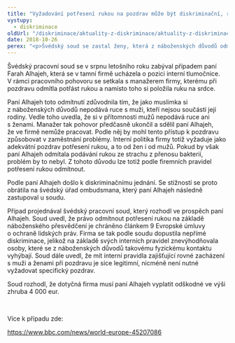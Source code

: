 ```yaml
---
title: "Vyžadování potřesení rukou na pozdrav může být diskriminační, rozhodl soud"
vystupy:
  - diskriminace
oldUrl: "/diskriminace/aktuality-z-diskriminace/aktuality-z-diskriminace-2018/vyzadovani-potreseni-rukou-na-pozdrav-muze-byt-diskriminacni-rozhodl-soud/"
date: 2018-10-26
perex: "<p>Švédský soud se zastal ženy, která z náboženských důvodů odmítla při pracovním pohovoru potřesení rukou s mužem.</p>"
---
```


<!-- imported from the old website -->

<p>Švédský pracovní soud se v srpnu letošního roku zabýval případem paní Farah Alhajeh, která se v tamní firmě ucházela o pozici interní tlumočnice. V rámci pracovního pohovoru se setkala s manažerem firmy, kterému při pozdravu odmítla potřást rukou a namísto toho si položila ruku na srdce. </p> <p>Paní Alhajeh toto odmítnutí zdůvodnila tím, že jako muslimka si z náboženských důvodů nepodává ruce s muži, kteří nejsou součástí její rodiny. Vedle toho uvedla, že si v přítomnosti mužů nepodává ruce ani s ženami. Manažer tak pohovor předčasně ukončil a sdělil paní Alhajeh, že ve firmě nemůže pracovat. Podle něj by mohl tento přístup k pozdravu způsobovat v zaměstnání problémy. Interní politika firmy totiž vyžaduje jako adekvátní pozdrav potřesení rukou, a to od žen i od mužů. Pokud by však paní Alhajeh odmítala podávání rukou ze strachu z přenosu bakterií, problém by to nebyl. Z tohoto důvodu lze totiž podle firemních pravidel potřesení rukou odmítnout. </p> <p>Podle paní Alhajeh došlo k diskriminačnímu jednání. Se stížností se proto obrátila na švédský úřad ombudsmana, který paní Alhajeh následně zastupoval u soudu.</p> <p>Případ projednával švédský pracovní soud, který rozhodl ve prospěch paní Alhajeh. Soud uvedl, že právo odmítnout potřesení rukou na základě náboženského přesvědčení je chráněno článkem 9 Evropské úmluvy o ochraně lidských práv. Firma se tak podle soudu dopustila nepřímé diskriminace, jelikož na základě svých interních pravidel znevýhodňovala osoby, které se z náboženských důvodů takovému fyzickému kontaktu vyhýbají. Soud dále uvedl, že mít interní pravidla zajišťující rovné zacházení s muži a ženami při pozdravu je sice legitimní, nicméně není nutné vyžadovat specifický pozdrav.</p> <p>Soud rozhodl, že dotyčná firma musí paní Alhajeh vyplatit odškodné ve výši zhruba 4 000 eur.</p> <p> </p> <p>Více k případu zde:</p> <p><a href="https://www.bbc.com/news/world-europe-45207086" target="_blank">https://www.bbc.com/news/world-europe-45207086</a></p>
